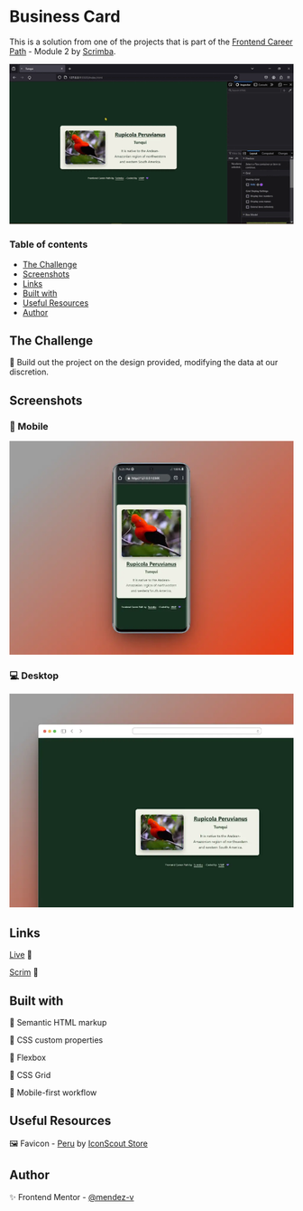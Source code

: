 # Business Card

This is a solution from one of the projects that is part of the [Frontend Career Path](https://scrimba.com/learn/frontend) - Module 2 by [Scrimba](https://scrimba.com/).

![Sample](./assets/video/sample.gif)

### Table of contents

+ [The Challenge](#the-challenge)
+ [Screenshots](#screenshots)
+ [Links](#links)
+ [Built with](#built-with)
+ [Useful Resources](#useful-resources)
+ [Author](#author)

## The Challenge

📌 Build out the project on the design provided, modifying the data at our discretion.

## Screenshots

### 📱 Mobile
![Mobile](./assets/image/mobile-preview.webp)

### 💻 Desktop
![Desktop](./assets/image/desktop-preview.webp)

## Links

[Live](https://mendez-v.github.io/business-card/) 👀

[Scrim](https://scrimba.com/scrim/cbGdgwf4) 👀

## Built with

🎯 Semantic HTML markup

🎯 CSS custom properties

🎯 Flexbox

🎯 CSS Grid

🎯 Mobile-first workflow

## Useful Resources

🖼 Favicon - <a href="https://iconscout.com/icons/peru" class="text-underline font-size-sm" target="_blank">Peru</a> by <a href="https://iconscout.com/contributors/iconscout" class="text-underline font-size-sm" target="_blank">IconScout Store</a>

## Author

✨ Frontend Mentor - [@mendez-v](https://www.frontendmentor.io/profile/mendez-v)